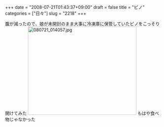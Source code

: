 +++
date = "2008-07-21T01:43:37+09:00"
draft = false
title = "ピノ"
categories = ["日々"]
slug = "2218"
+++

腹が減ったので、娘が未開封のまま大事に冷凍庫に保管していたピノをこっそり開けてみた
<img alt="080721_014057.jpg" class="pict" height="288" src="http://ieiriblog.img.jugem.jp/20080721_473044.jpg" width="352" />
もはや食べ物じゃなかった
